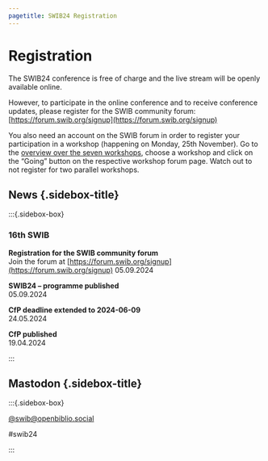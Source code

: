 ```yaml
---
pagetitle: SWIB24 Registration
---
```


<div id="main">

# Registration

The SWIB24 conference is free of charge and the live stream will be openly available online.

However, to participate in the online conference and to receive conference updates, please register for the SWIB community forum: [https://forum.swib.org/signup](https://forum.swib.org/signup)

You also need an account on the SWIB forum in order to register your participation in a workshop (happening on Monday, 25th November). Go to the [overview over the seven workshops](https://forum.swib.org/t/workshops-at-swib24/134), choose a workshop and click on the “Going” button on the respective workshop forum page. Watch out to not register for two parallel workshops.

</div>

<div id="sidebar">

## News {.sidebox-title}

:::{.sidebox-box}

### 16th SWIB

**Registration for the SWIB community forum**\
Join the forum at [https://forum.swib.org/signup](https://forum.swib.org/signup)
05.09.2024

**SWIB24 – programme published**\
05.09.2024

**CfP deadline extended to 2024-06-09**\
24.05.2024

**CfP published**\
19.04.2024


:::


## Mastodon {.sidebox-title}

:::{.sidebox-box}

[\@swib@openbiblio.social](https://openbiblio.social/@swib)

#swib24

:::

</div>



